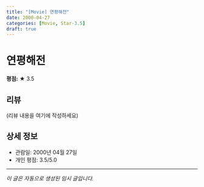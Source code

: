 ```yaml
---
title: "[Movie] 연평해전"
date: 2000-04-27
categories: [Movie, Star-3.5]
draft: true
---
```


# 연평해전

**평점:** ★ 3.5

## 리뷰

(리뷰 내용을 여기에 작성하세요)

## 상세 정보

- 관람일: 2000년 04월 27일
- 개인 평점: 3.5/5.0

---

*이 글은 자동으로 생성된 임시 글입니다.*
